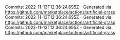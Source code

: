 Commits: 2022-11-13T12:36:24.695Z - Generated via https://github.com/marketplace/actions/artificial-grass
<br>
Commits: 2022-11-13T12:36:24.695Z - Generated via https://github.com/marketplace/actions/artificial-grass
<br>
Commits: 2022-11-13T12:36:24.695Z - Generated via https://github.com/marketplace/actions/artificial-grass
<br>
